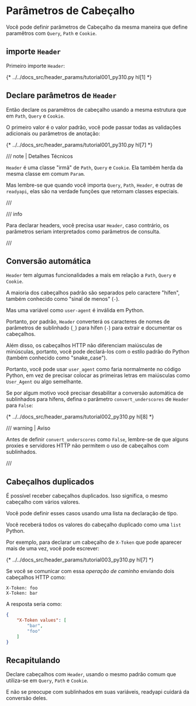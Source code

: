 # Parâmetros de Cabeçalho

Você pode definir parâmetros de Cabeçalho da mesma maneira que define paramêtros com `Query`, `Path` e `Cookie`.

## importe `Header`

Primeiro importe `Header`:

{* ../../docs_src/header_params/tutorial001_py310.py hl[1] *}

## Declare parâmetros de `Header`

Então declare os paramêtros de cabeçalho usando a mesma estrutura que em `Path`, `Query` e `Cookie`.

O primeiro valor é o valor padrão, você pode passar todas as validações adicionais ou parâmetros de anotação:

{* ../../docs_src/header_params/tutorial001_py310.py hl[7] *}

/// note | Detalhes Técnicos

`Header` é uma classe "irmã" de `Path`, `Query` e `Cookie`. Ela também herda da mesma classe em comum `Param`.

Mas lembre-se que quando você importa `Query`, `Path`, `Header`, e outras de `readyapi`, elas são na verdade funções que retornam classes especiais.

///

/// info

Para declarar headers, você precisa usar `Header`, caso contrário, os parâmetros seriam interpretados como parâmetros de consulta.

///

## Conversão automática

`Header` tem algumas funcionalidades a mais em relação a `Path`, `Query` e `Cookie`.

A maioria dos cabeçalhos padrão são separados pelo caractere "hífen", também conhecido como "sinal de menos" (`-`).

Mas uma variável como `user-agent` é inválida em Python.

Portanto, por padrão, `Header` converterá os caracteres de nomes de parâmetros de sublinhado (`_`) para hífen (`-`) para extrair e documentar os cabeçalhos.

Além disso, os cabeçalhos HTTP não diferenciam maiúsculas de minúsculas, portanto, você pode declará-los com o estilo padrão do Python (também conhecido como "snake_case").

Portanto, você pode usar `user_agent` como faria normalmente no código Python, em vez de precisar colocar as primeiras letras em maiúsculas como `User_Agent` ou algo semelhante.

Se por algum motivo você precisar desabilitar a conversão automática de sublinhados para hífens, defina o parâmetro `convert_underscores` de `Header` para `False`:

{* ../../docs_src/header_params/tutorial002_py310.py hl[8] *}

/// warning | Aviso

Antes de definir `convert_underscores` como `False`, lembre-se de que alguns proxies e servidores HTTP não permitem o uso de cabeçalhos com sublinhados.

///

## Cabeçalhos duplicados

É possível receber cabeçalhos duplicados. Isso significa, o mesmo cabeçalho com vários valores.

Você pode definir esses casos usando uma lista na declaração de tipo.

Você receberá todos os valores do cabeçalho duplicado como uma `list` Python.

Por exemplo, para declarar um cabeçalho de `X-Token` que pode aparecer mais de uma vez, você pode escrever:

{* ../../docs_src/header_params/tutorial003_py310.py hl[7] *}

Se você se comunicar com essa *operação de caminho* enviando dois cabeçalhos HTTP como:

```
X-Token: foo
X-Token: bar
```

A resposta seria como:

```JSON
{
    "X-Token values": [
        "bar",
        "foo"
    ]
}
```

## Recapitulando

Declare cabeçalhos com `Header`, usando o mesmo padrão comum que utiliza-se em `Query`, `Path` e `Cookie`.

E não se preocupe com sublinhados em suas variáveis, readyapi cuidará da conversão deles.
